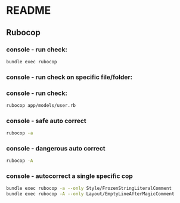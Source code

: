 # README

## Rubocop
### console - run check:
```bash
bundle exec rubocop
```
### console - run check on specific file/folder:
### console - run check:
```bash
rubocop app/models/user.rb
```
### console - safe auto correct
```bash
rubocop -a
```
### console - dangerous auto correct
```bash
rubocop -A
```
### console - autocorrect a single specific cop
```bash
bundle exec rubocop -a --only Style/FrozenStringLiteralComment
bundle exec rubocop -A --only Layout/EmptyLineAfterMagicComment
```